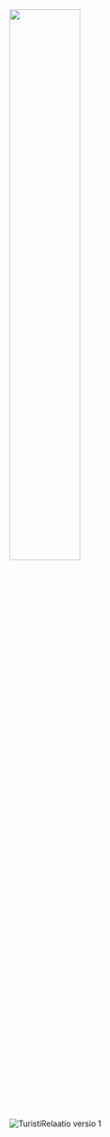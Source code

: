 <img src="https://github.com/user-attachments/assets/8e5a8ea8-b712-43ff-a5bd-ad7815cd692a" width="50%" height="50%">

![TuristiRelaatio versio 1](https://github.com/user-attachments/assets/8e5a8ea8-b712-43ff-a5bd-ad7815cd692a)
